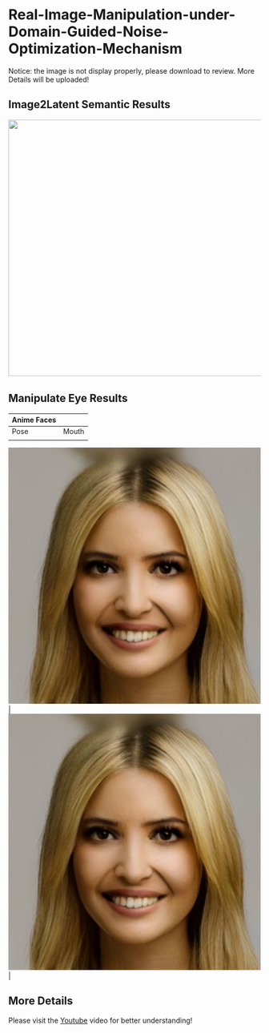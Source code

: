 # Real-Image-Manipulation-under-Domain-Guided-Noise-Optimization-Mechanism

Notice: the image is not display properly, please download to review. More Details will be uploaded!

Image2Latent Semantic Results
------------
<div align="center">
<img src="./DNI-Code/result_file/semantic.png" width="512" height="512"> 
</div>

Manipulate Eye Results
------------


| Anime Faces | |
| :-- | :-- |
| Pose | Mouth |
|<div align="center">
<img src="./DNI-Code/result_file/eye.gif" width="512" height="512"> 
</div>| <div align="center">
<img src="./DNI-Code/result_file/eye.gif" width="512" height="512"> 
</div>|

More Details
----------------
Please visit the [Youtube](https://www.youtube.com/watch?v=KrcCRZs7J98&feature=youtu.be) video for better understanding!
